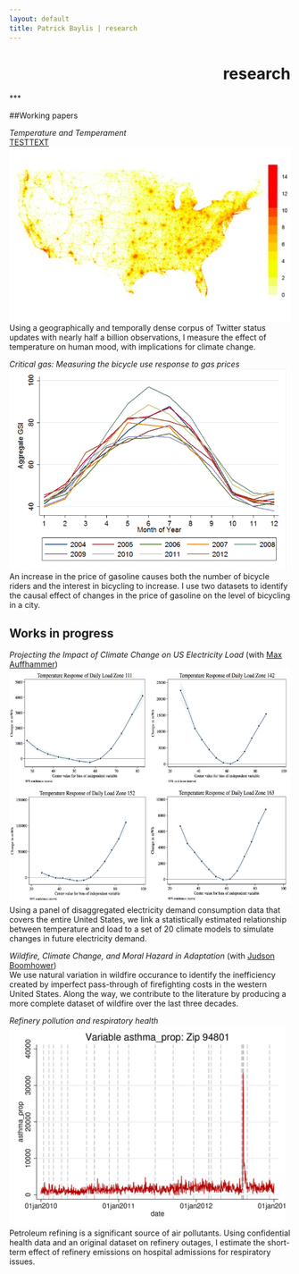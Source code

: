 ```yaml
---
layout: default
title: Patrick Baylis | research
---
```

<h1 align="right">research</h1>
***

##Working papers

<em>Temperature and Temperament</em><br>
<span id="popup"><a href="">TESTTEXT<img src="images/projects/temptemp2.jpg"/></a></span><br>
Using a geographically and temporally dense corpus of Twitter status updates with nearly half a billion observations, I measure the effect of temperature on human mood, with implications for climate change.

<em>Critical gas: Measuring the bicycle use response to gas prices</em><br>
<img src="images/projects/bike.png" alt="Critical gas" height="360px" class="shadow" /><br>
An increase in the price of gasoline causes both the number of bicycle riders and the interest in bicycling to increase. I use two datasets to identify the causal effect of changes in the price of gasoline on the level of bicycling in a city.

## Works in progress

<em>Projecting the Impact of Climate Change on US Electricity Load</em> (with <a href="http://www.auffhammer.com/">Max Auffhammer</a>)<br>
<img src="images/projects/projectload.png" alt="Projecting load" height="420px" class="shadow" /> <br>
Using a panel of disaggregated electricity demand consumption data that covers the entire United States, we link a statistically estimated relationship between temperature and load to a set of 20 climate models to simulate changes in future electricity demand.

<em>Wildfire, Climate Change, and Moral Hazard in Adaptation</em> (with [Judson Boomhower](https://are.berkeley.edu/candidate/Judson-Boomhower))<br>
We use natural variation in wildfire occurance to identify the inefficiency created by imperfect pass-through of firefighting costs in the western United States. Along the way, we contribute to the literature by producing a more complete dataset of wildfire over the last three decades.

<em>Refinery pollution and respiratory health</em><br>
<img src="images/projects/respHealth.jpg" alt="Refinery pollution and respiratory health" height="360px" class="shadow" /><br>
Petroleum refining is a significant source of air pollutants. Using confidential health data and an original dataset on refinery outages, I estimate the short-term effect of refinery emissions on hospital admissions for respiratory issues.  


